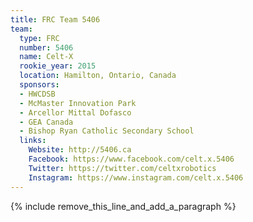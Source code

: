 ```yaml
---
title: FRC Team 5406
team:
  type: FRC
  number: 5406
  name: Celt-X
  rookie_year: 2015
  location: Hamilton, Ontario, Canada
  sponsors:
  - HWCDSB
  - McMaster Innovation Park
  - Arcellor Mittal Dofasco
  - GEA Canada
  - Bishop Ryan Catholic Secondary School
  links:
    Website: http://5406.ca
    Facebook: https://www.facebook.com/celt.x.5406
    Twitter: https://twitter.com/celtxrobotics
    Instagram: https://www.instagram.com/celt.x.5406
---
```


{% include remove_this_line_and_add_a_paragraph %}